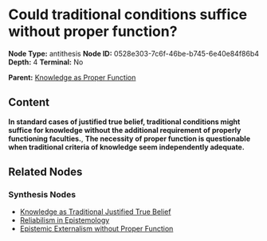 # Could traditional conditions suffice without proper function?

**Node Type:** antithesis
**Node ID:** 0528e303-7c6f-46be-b745-6e40e84f86b4
**Depth:** 4
**Terminal:** No

**Parent:** [Knowledge as Proper Function](knowledge-as-proper-function-synthesis-f2c34cf8-24ad-4ac4-9181-f1bc2c339f78.md)

## Content

**In standard cases of justified true belief, traditional conditions might suffice for knowledge without the additional requirement of properly functioning faculties.**, **The necessity of proper function is questionable when traditional criteria of knowledge seem independently adequate.**

## Related Nodes

### Synthesis Nodes

- [Knowledge as Traditional Justified True Belief](knowledge-as-traditional-justified-true-belief-synthesis-078394af-760d-4581-a0f2-f828843092a7.md)
- [Reliabilism in Epistemology](reliabilism-in-epistemology-synthesis-de4db84c-b4b7-49f9-9bc8-914b0d75f0a9.md)
- [Epistemic Externalism without Proper Function](epistemic-externalism-without-proper-function-synthesis-038508d9-eb96-48df-a0ab-1128fc995fad.md)

